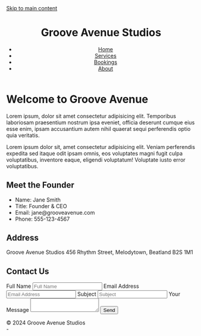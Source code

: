 <!DOCTYPE html>
<html lang="en">
<head>
  <meta charset="UTF-8">
  <meta http-equiv="X-UA-Compatible" content="IE=edge">
  <meta name="viewport" content="width=device-width, initial-scale=1.0">
  <title>Accessible Me</title>
  <link rel="preconnect" href="https://fonts.googleapis.com">
  <link rel="preconnect" href="https://fonts.gstatic.com" crossorigin>
  <link href="https://fonts.googleapis.com/css2?family=Roboto:wght@100;500&family=Stick+No+Bills:wght@300&display=swap" rel="stylesheet">
  <link rel="stylesheet" href="css/main.css">
</head>
<body>
  <a href="#main-content" class="skip-link">Skip to main content</a>
  <header class="site-header">
    <h1>Groove Avenue Studios</h1>
    <nav class="main-nav">
      <ul>
        <li><a href="#">Home</a></li>
        <li><a href="#">Services</a></li>
        <li><a href="#">Bookings</a></li>
        <li><a href="#">About</a></li>
      </ul>
    </nav>
  </header>
  <main class="main-content" role="main" id="main-content">
    <h1>Welcome to Groove Avenue</h1>
    <p>Lorem ipsum, dolor sit amet consectetur adipisicing elit. Temporibus laboriosam praesentium nostrum ipsa eveniet, officia deserunt cumque eius esse enim, ipsam accusantium autem nihil quaerat sequi perferendis optio quia veritatis.</p>
    <p>Lorem ipsum dolor sit, amet consectetur adipisicing elit. Veniam perferendis expedita sed itaque odit ipsam omnis, eos voluptates magni fugit culpa voluptatibus, inventore eaque, eligendi voluptatum! Voluptate iusto error voluptatibus.</p>
    <section class="owner">
      <h1>Meet the Founder</h1>
      <ul>
        <li>Name: Jane Smith</li>
        <li>Title: Founder & CEO</li>
        <li>Email: jane@grooveavenue.com</li>
        <li>Phone: 555-123-4567</li>
      </ul>
      <h1>Address</h1>
      <p>
        Groove Avenue Studios
        456 Rhythm Street,
        Melodytown, Beatland
        B2S 1M1
      </p>
    </section>
    <section class="contact-section">
      <h1>Contact Us</h1>
      <form action="thanks.html">
        <label for="fullName">Full Name</label>
        <input type="text" id="fullName" placeholder="Full Name" aria-label="Full Name" required>
        <label for="emailAddress">Email Address</label>
        <input type="email" id="emailAddress" placeholder="Email Address" aria-label="Email Address" required>
        <label for="subject">Subject</label>
        <input type="text" id="subject" placeholder="Subject" aria-label="Subject" required>
        <label for="message">Your Message</label>
        <textarea id="message" aria-label="Your Message" required></textarea>
        <button type="submit">Send</button>
      </form>
    </section>
  </main>
  <footer class="site-footer" role="contentinfo">
    &copy; 2024 Groove Avenue Studios
  </footer>
</body>
</html>
-
